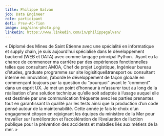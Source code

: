 ```yaml
---
title: Philippe Galvan
job: Data Engineer
role: participant
defi: Prev-AC-Tion
image: img/sans-photo.png
linkedin: https://www.linkedin.com/in/philippegalvan/
---
```

« Diplomé des Mines de Saint Etienne avec une spécialité en informatique et supply chain, je suis aujourd’hui spécialisé dans le développement backend (WEB et DATA) avec comme langage principal Python.  Ayant eu la chance de commencer ma carrière par des expériences fonctionnelles telles que consultant AMOA, Chef de projet Logistique, Ingénieur bureau d’études, graduate programme sur site logisitique&transport ou consultant interne en innovation, j’aborde le développement de façon globale en commençant toujours par la question du “pourquoi” avant le “comment” dans un esprit UX. Je met un point d’honneur à m’assurer tout au long de la réalisation d’une solution technique qu’elle soit adaptée à l’usage auquel elle est destinée par une communication fréquente avec les parties prenantes tout en garantissant la qualité par les tests ainsi que la production d’un code pensé autour de la maintenabilité. Cette année je fais le choix d’un engagement citoyen en rejoignant les équipes du ministère de la Mer pour travailler sur l’amélioration et l’accélération de l’évaluation de l’action publique pour la prévention des accidents et maladies liés aux métiers de la mer. »